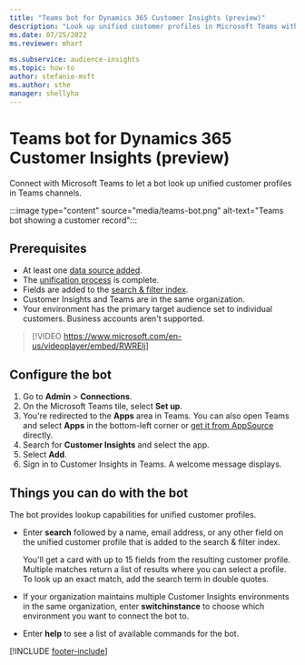 ```yaml
---
title: "Teams bot for Dynamics 365 Customer Insights (preview)"
description: "Look up unified customer profiles in Microsoft Teams with the help of a bot."
ms.date: 07/25/2022
ms.reviewer: mhart

ms.subservice: audience-insights
ms.topic: how-to
author: stefanie-msft
ms.author: sthe
manager: shellyha
---
```


# Teams bot for Dynamics 365 Customer Insights (preview)

Connect with Microsoft Teams to let a bot look up unified customer profiles in Teams channels.

:::image type="content" source="media/teams-bot.png" alt-text="Teams bot showing a customer record":::

## Prerequisites

- At least one [data source added](data-sources.md).
- The [unification process](data-unification.md) is complete.
- Fields are added to the [search & filter index](search-filter-index.md).
- Customer Insights and Teams are in the same organization.
- Your environment has the primary target audience set to individual customers. Business accounts aren't supported.


> [!VIDEO https://www.microsoft.com/en-us/videoplayer/embed/RWRElj]

## Configure the bot

1. Go to **Admin** > **Connections**.
1. On the Microsoft Teams tile, select **Set up**.
1. You're redirected to the **Apps** area in Teams. You can also open Teams and select **Apps** in the bottom-left corner or [get it from AppSource](https://go.microsoft.com/fwlink/?linkid=2124104) directly.
1. Search for **Customer Insights** and select the app.
1. Select **Add**.
1. Sign in to Customer Insights in Teams. A welcome message displays.

## Things you can do with the bot

The bot provides lookup capabilities for unified customer profiles.

- Enter **search** followed by a name, email address, or any other field on the unified customer profile that is added to the search & filter index.

  You'll get a card with up to 15 fields from the resulting customer profile. Multiple matches return a list of results where you can select a profile. To look up an exact match, add the search term in double quotes.

- If your organization maintains multiple Customer Insights environments in the same organization, enter **switchinstance** to choose which environment you want to connect the bot to.

- Enter **help** to see a list of available commands for the bot.  

[!INCLUDE [footer-include](includes/footer-banner.md)]